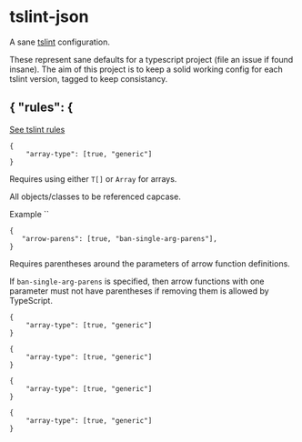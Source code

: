 # tslint-json

A sane [tslint](https://palantir.github.io/tslint) configuration.

These represent sane defaults for a typescript project (file an issue if found insane).
The aim of this project is to keep a solid working config for each tslint version,
tagged to keep consistancy.

## { "rules": {
[See tslint rules](https://palantir.github.io/tslint/rules/)

```
{
    "array-type": [true, "generic"]
}
```

Requires using either `T[]` or `Array` for arrays.

All objects/classes to be referenced capcase.

Example ``

```
{
   "arrow-parens": [true, "ban-single-arg-parens"],
}
```

Requires parentheses around the parameters of arrow function definitions.

If `ban-single-arg-parens` is specified, then arrow functions with one parameter must not have parentheses if removing them is allowed by TypeScript.

```
{
    "array-type": [true, "generic"]
}
```

```
{
    "array-type": [true, "generic"]
}
```

```
{
    "array-type": [true, "generic"]
}
```

```
{
    "array-type": [true, "generic"]
}
```